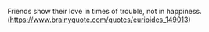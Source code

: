 Friends show their love in times of trouble, not in happiness.
(https://www.brainyquote.com/quotes/euripides_149013)
